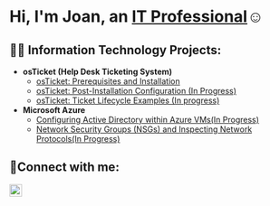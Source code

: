 <h1>Hi, I'm Joan, an <a href="https://www.linkedin.com/in/joan-pena-231427221/">IT Professional</a>☺</h1>

<h2>👨‍💻 Information Technology Projects:</h2>

- <b>osTicket (Help Desk Ticketing System)</b>
  - [osTicket: Prerequisites and Installation](https://github.com/joanrpena/osticket-prereqs)
  - [osTicket: Post-Installation Configuration (In Progress)](https://github.com/joanrpena/post-install-config)
  - [osTicket: Ticket Lifecycle Examples (In progress)](https://github.com/joanrpena/ticket-lifecycle)
- <b>Microsoft Azure</b>
  - [Configuring Active Directory within Azure VMs(In Progress)](https://github.com/joanrpena/configure-ad)
  - [Network Security Groups (NSGs) and Inspecting Network Protocols(In Progress)](https://github.com/joanrpena/azure-network-protocols)

<h2>🤳Connect with me:</h2>

[<img align="left" alt="Joan | LinkedIn" width="22px" src="https://cdn.jsdelivr.net/npm/simple-icons@v3/icons/linkedin.svg" />][linkedin]


[linkedin]:https://www.linkedin.com/in/joan-pena-231427221/
